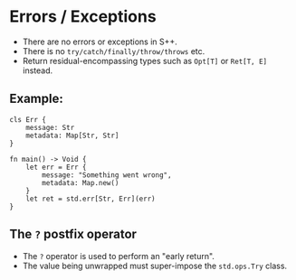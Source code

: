 # Errors / Exceptions
- There are no errors or exceptions in S++.
- There is no `try/catch/finally/throw/throws` etc.
- Return residual-encompassing types such as `Opt[T]` or `Ret[T, E]` instead.

## Example:
```s++
cls Err {
    message: Str
    metadata: Map[Str, Str]
}

fn main() -> Void {
    let err = Err {
        message: "Something went wrong",
        metadata: Map.new()
    }
    let ret = std.err[Str, Err](err)
}
```

## The `?` postfix operator
- The `?` operator is used to perform an "early return".
- The value being unwrapped must super-impose the `std.ops.Try` class.
